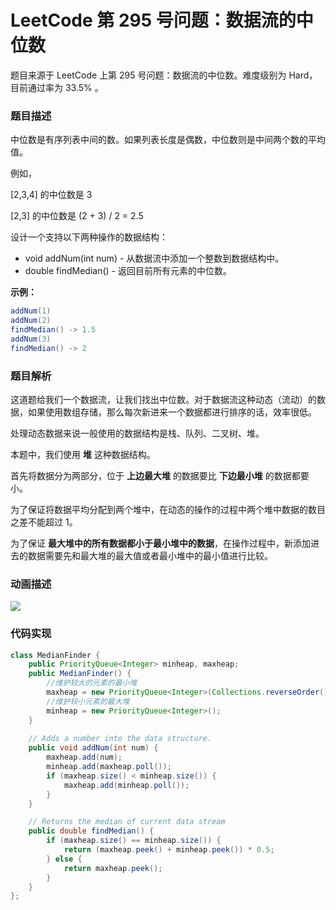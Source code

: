 # LeetCode 第 295 号问题：数据流的中位数


>


题目来源于 LeetCode 上第 295 号问题：数据流的中位数。难度级别为 Hard，目前通过率为 33.5% 。

### 题目描述

中位数是有序列表中间的数。如果列表长度是偶数，中位数则是中间两个数的平均值。

例如，

[2,3,4] 的中位数是 3

[2,3] 的中位数是 (2 + 3) / 2 = 2.5

设计一个支持以下两种操作的数据结构：

- void addNum(int num) - 从数据流中添加一个整数到数据结构中。
- double findMedian() - 返回目前所有元素的中位数。

**示例：**

```java
addNum(1)
addNum(2)
findMedian() -> 1.5
addNum(3) 
findMedian() -> 2
```



### 题目解析

这道题给我们一个数据流，让我们找出中位数。对于数据流这种动态（流动）的数据，如果使用数组存储，那么每次新进来一个数据都进行排序的话，效率很低。

处理动态数据来说一般使用的数据结构是栈、队列、二叉树、堆。

本题中，我们使用 **堆** 这种数据结构。

首先将数据分为两部分，位于 **上边最大堆** 的数据要比 **下边最小堆** 的数据都要小。

为了保证将数据平均分配到两个堆中，在动态的操作的过程中两个堆中数据的数目之差不能超过 1。

为了保证 **最大堆中的所有数据都小于最小堆中的数据**，在操作过程中，新添加进去的数据需要先和最大堆的最大值或者最小堆中的最小值进行比较。

### 动画描述

![](https://bucket-1257126549.cos.ap-guangzhou.myqcloud.com/20190502114925.gif)

### 代码实现



```java
class MedianFinder {
    public PriorityQueue<Integer> minheap, maxheap;
    public MedianFinder() {
        //维护较大的元素的最小堆
        maxheap = new PriorityQueue<Integer>(Collections.reverseOrder());
        //维护较小元素的最大堆
        minheap = new PriorityQueue<Integer>();
    }
    
    // Adds a number into the data structure.
    public void addNum(int num) {
        maxheap.add(num);
        minheap.add(maxheap.poll());
        if (maxheap.size() < minheap.size()) {
            maxheap.add(minheap.poll());
        }
    }

    // Returns the median of current data stream
    public double findMedian() {
        if (maxheap.size() == minheap.size()) {
            return (maxheap.peek() + minheap.peek()) * 0.5;
        } else {
            return maxheap.peek();
        }
    }
};
```







